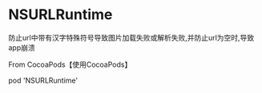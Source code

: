 # NSURLRuntime
防止url中带有汉字特殊符号导致图片加载失败或解析失败,并防止url为空时,导致app崩溃


From CocoaPods【使用CocoaPods】

pod 'NSURLRuntime'

